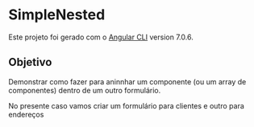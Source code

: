 # SimpleNested

Este projeto foi gerado com o  [Angular CLI](https://github.com/angular/angular-cli) version 7.0.6.

## Objetivo


Demonstrar como fazer para aninnhar um componente (ou um array de componentes) dentro de um outro formulário.

No presente caso vamos criar um formulário para clientes e outro para endereços

